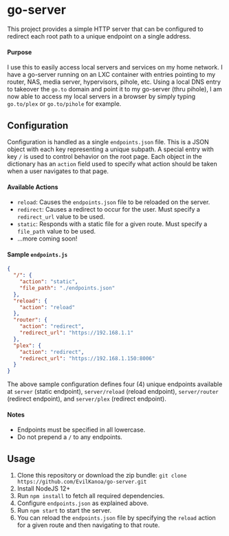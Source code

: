 # go-server

This project provides a simple HTTP server that can be configured to redirect each root path to a unique endpoint on a single address.

#### Purpose
I use this to easily access local servers and services on my home network. I have a go-server running on an LXC container with entries pointing to my router, NAS, media server, hypervisors, pihole, etc. Using a local DNS entry to takeover the `go.to` domain and point it to my go-server (thru pihole), I am now able to access my local servers in a browser by simply typing `go.to/plex` or `go.to/pihole` for example.

## Configuration
Configuration is handled as a single `endpoints.json` file. This is a JSON object with each key representing a unique subpath. A special entry with key `/` is used to control behavior on the root page. Each object in the dictionary has an `action` field used to specify what action should be taken when a user navigates to that page.

#### Available Actions
* `reload`: Causes the `endpoints.json` file to be reloaded on the server.
* `redirect`: Causes a redirect to occur for the user. Must specify a `redirect_url` value to be used.
* `static`: Responds with a static file for a given route. Must specify a `file_path` value to be used.
* ...more coming soon!

#### Sample `endpoints.js`
```json
{
  "/": {
    "action": "static",
    "file_path": "./endpoints.json"
  },
  "reload": {
    "action": "reload"
  },
  "router": {
    "action": "redirect",
    "redirect_url": "https://192.168.1.1"
  },
  "plex": {
    "action": "redirect",
    "redirect_url": "https://192.168.1.150:8006"
  }
}
```
The above sample configuration defines four (4) unique endpoints available at `server` (static endpoint), `server/reload` (reload endpoint), `server/router` (redirect endpoint), and `server/plex` (redirect endpoint).

#### Notes
* Endpoints must be specified in all lowercase.
* Do not prepend a `/` to any endpoints.

## Usage
1. Clone this repository or download the zip bundle: `git clone https://github.com/EvilKanoa/go-server.git`
1. Install NodeJS 12+
1. Run `npm install` to fetch all required dependencies.
1. Configure `endpoints.json` as explained above.
1. Run `npm start` to start the server.
1. You can reload the `endpoints.json` file by specifying the `reload` action for a given route and then navigating to that route.
